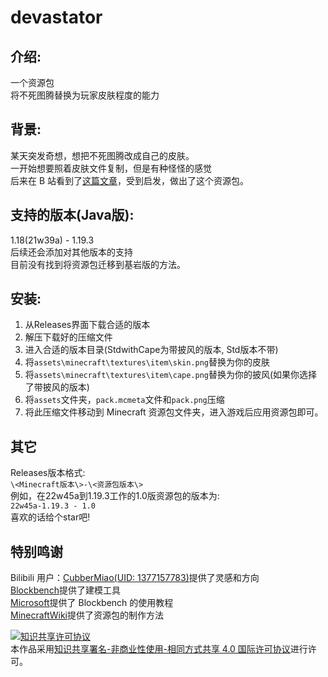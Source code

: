 # devastator

## 介绍:

一个资源包  
将不死图腾替换为玩家皮肤程度的能力

## 背景:

某天突发奇想，想把不死图腾改成自己的皮肤。  
一开始想要照着皮肤文件复制，但是有种怪怪的感觉  
后来在 B 站看到了[这篇文章](https://www.bilibili.com/read/cv20390291)，受到启发，做出了这个资源包。


## 支持的版本(Java版):
1.18(21w39a) - 1.19.3  
后续还会添加对其他版本的支持  
目前没有找到将资源包迁移到基岩版的方法。   
## 安装:

1. 从Releases界面下载合适的版本
2. 解压下载好的压缩文件
3. 进入合适的版本目录(StdwithCape为带披风的版本, Std版本不带)
4. 将`assets\minecraft\textures\item\skin.png`替换为你的皮肤
5. 将`assets\minecraft\textures\item\cape.png`替换为你的披风(如果你选择了带披风的版本)
6. 将`assets`文件夹，`pack.mcmeta`文件和`pack.png`压缩
7. 将此压缩文件移动到 Minecraft 资源包文件夹，进入游戏后应用资源包即可。

## 其它

Releases版本格式:  
`\<Minecraft版本\>-\<资源包版本\>`  
例如，在22w45a到1.19.3工作的1.0版资源包的版本为:  
`22w45a-1.19.3 - 1.0`   
喜欢的话给个star吧!  

## 特别鸣谢

Bilibili 用户：[CubberMiao(UID: 1377157783)](https://space.bilibili.com/1377157783)提供了灵感和方向  
[Blockbench](https://www.blockbench.net/)提供了建模工具  
[Microsoft](https://learn.microsoft.com/zh-cn/minecraft/creator/documents/addcustomdieblock)提供了 Blockbench 的使用教程  
[MinecraftWiki](https://minecraft.fandom.com/zh/wiki/教程/制作资源包)提供了资源包的制作方法  


<a rel="license" href="http://creativecommons.org/licenses/by-nc-sa/4.0/"><img alt="知识共享许可协议" style="border-width:0" src="https://i.creativecommons.org/l/by-nc-sa/4.0/88x31.png" /></a><br />本作品采用<a rel="license" href="http://creativecommons.org/licenses/by-nc-sa/4.0/">知识共享署名-非商业性使用-相同方式共享 4.0 国际许可协议</a>进行许可。
